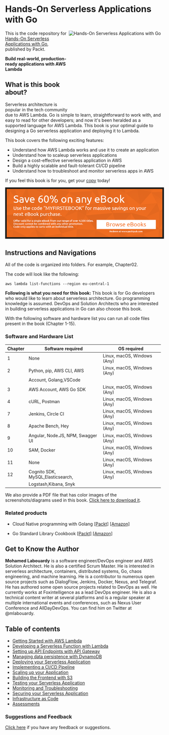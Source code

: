 # Hands-On Serverless Applications with Go
<a href="https://www.packtpub.com/application-development/hands-serverless-applications-go?utm_source=github&utm_medium=repository&utm_campaign=9781789134612"><img src="https://dz13w8afd47il.cloudfront.net/sites/default/files/imagecache/ppv4_main_book_cover/B11644_cover_0.png" alt="
Hands-On Serverless Applications with Go" height="256px" align="right"></a>

This is the code repository for [Hands-On Serverless Applications with Go](https://www.packtpub.com/application-development/hands-serverless-applications-go?utm_source=github&utm_medium=repository&utm_campaign=9781789134612), published by Packt.

**Build real-world, production-ready applications with AWS Lambda**

## What is this book about?
Serverless architecture is popular in the tech community due to AWS Lambda. Go is simple to learn, straightforward to work with, and easy to read for other developers; and now it's been heralded as a supported language for AWS Lambda. This book is your optimal guide to designing a Go serverless application and deploying it to Lambda.

This book covers the following exciting features:
* Understand how AWS Lambda works and use it to create an application
* Understand how to scaleup serverless applications
* Design a cost-effective serverless application in AWS
* Build a highly scalable and fault-tolerant CI/CD pipeline
* Understand how to troubleshoot and monitor serverless apps in AWS

If you feel this book is for you, get your [copy](https://www.amazon.com/dp/1789134617) today!

<a href="https://www.packtpub.com/?utm_source=github&utm_medium=banner&utm_campaign=GitHubBanner"><img src="https://raw.githubusercontent.com/PacktPublishing/GitHub/master/GitHub.png" 
alt="https://www.packtpub.com/" border="5" /></a>


## Instructions and Navigations
All of the code is organized into folders. For example, Chapter02.

The code will look like the following:
```
aws lambda list-functions --region eu-central-1
```

**Following is what you need for this book:**
This book is for Go developers who would like to learn about serverless architecture. Go programming knowledge is assumed. DevOps and Solution Architects who are interested in building serverless applications in Go can also choose this book. 

With the following software and hardware list you can run all code files present in the book (Chapter 1-15).

### Software and Hardware List

| Chapter  | Software required                   | OS required                   |
| -------- | ------------------------------------| ------------------------------|
| 1        | None                                | Linux, macOS, Windows (Any)   |
| 2        | Python, pip, AWS CLI, AWS           | Linux, macOS, Windows (Any)   |
|          | Account, Golang,VSCode              |                               |
| 3        | AWS Account, AWS Go SDK             | Linux, macOS, Windows (Any)   |
| 4        | cURL, Postman                       | Linux, macOS, Windows (Any)   |
| 7        | Jenkins, Circle CI                  | Linux, macOS, Windows (Any)   |
| 8        | Apache Bench, Hey                   | Linux, macOS, Windows (Any)   |
| 9        | Angular, Node.JS, NPM, Swagger UI   | Linux, macOS, Windows (Any)   |
| 10       | SAM, Docker                         | Linux, macOS, Windows (Any)   |
| 11       |None                                 |Linux, macOS, Windows (Any)    |
| 12       |Cognito SDK, MySQL,Elasticsearch,    |Linux, macOS, Windows (Any)    |
|          | Logstash,Kibana, Snyk               |                               |


We also provide a PDF file that has color images of the screenshots/diagrams used in this book. [Click here to download it](http://www.packtpub.com/sites/default/files/downloads/HandsOnServerlessApplicationswithGo_ColorImages.pdf).


### Related products <Other books you may enjoy>
* Cloud Native programming with Golang [[Packt]](https://www.packtpub.com/application-development/cloud-native-programming-golang?utm_source=github&utm_medium=repository&utm_campaign=9781787125988) [[Amazon]](https://www.amazon.com/dp/1788475275)

* Go Standard Library Cookbook [[Packt]](https://www.packtpub.com/application-development/go-standard-library-cookbook?utm_source=github&utm_medium=repository&utm_campaign=9781788475273) [[Amazon]](https://www.amazon.com/dp/178712598X)

## Get to Know the Author
**Mohamed Labouardy**
is a software engineer/DevOps engineer and AWS Solution Architect. He is also a certified Scrum Master.
He is interested in serverless architecture, containers, distributed systems, Go, chaos engineering, and machine learning. He is a contributor to numerous open source projects such as DialogFlow, Jenkins, Docker, Nexus, and Telegraf. He has authored some open source projects related to DevOps as well.
He currently works at Foxintelligence as a lead DevOps engineer. He is also a technical content writer at several platforms and is a regular speaker at multiple international events and conferences, such as Nexus User Conference and AllDayDevOps.
You can find him on Twitter at @mlabouardy.

## Table of contents

* [Getting Started with AWS Lambda](ch2)
* [Developing a Serverless Function with Lambda](ch3)
* [Setting up API Endpoints with API Gateway](ch4)
* [Managing data persistence with DynamoDB](ch5)
* [Deploying your Serverless Application](ch6)
* [Implementing a CI/CD Pipeline](ch7)
* [Scaling up your Application](ch8)
* [Building the Frontend with S3](ch9)
* [Testing your Serverless Application](ch10)
* [Monitoring and Troubleshooting](ch11)
* [Securing your Serverless Application](ch12)
* [Infrastructure as Code](ch14)
* [Assessments](assessments)

### Suggestions and Feedback
[Click here](https://docs.google.com/forms/d/e/1FAIpQLSdy7dATC6QmEL81FIUuymZ0Wy9vH1jHkvpY57OiMeKGqib_Ow/viewform) if you have any feedback or suggestions.
